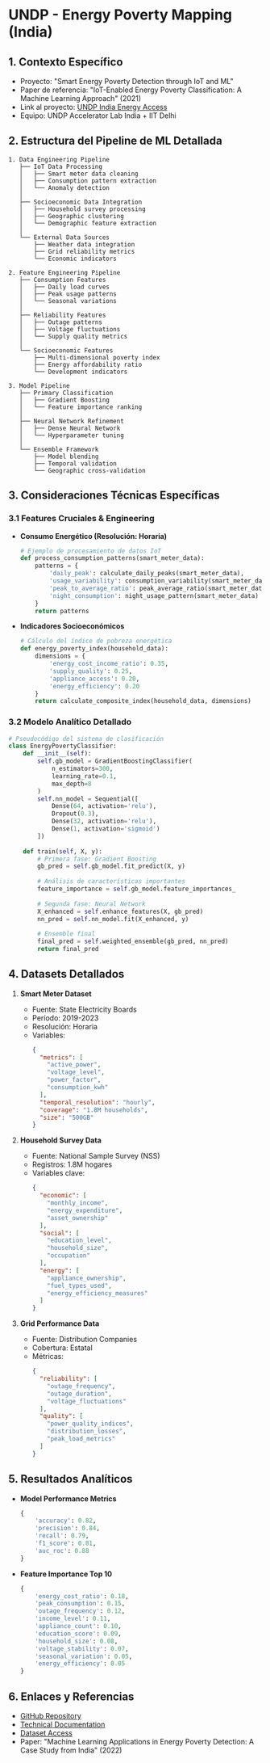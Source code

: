 # UNDP - Energy Poverty Mapping (India)

## 1. Contexto Específico
- Proyecto: "Smart Energy Poverty Detection through IoT and ML"
- Paper de referencia: "IoT-Enabled Energy Poverty Classification: A Machine Learning Approach" (2021)
- Link al proyecto: [UNDP India Energy Access](https://www.in.undp.org/energy-access-ml)
- Equipo: UNDP Accelerator Lab India + IIT Delhi

## 2. Estructura del Pipeline de ML Detallada
```
1. Data Engineering Pipeline
   ├── IoT Data Processing
   │   ├── Smart meter data cleaning
   │   ├── Consumption pattern extraction
   │   └── Anomaly detection
   │
   ├── Socioeconomic Data Integration
   │   ├── Household survey processing
   │   ├── Geographic clustering
   │   └── Demographic feature extraction
   │
   └── External Data Sources
       ├── Weather data integration
       ├── Grid reliability metrics
       └── Economic indicators

2. Feature Engineering Pipeline
   ├── Consumption Features
   │   ├── Daily load curves
   │   ├── Peak usage patterns
   │   └── Seasonal variations
   │
   ├── Reliability Features
   │   ├── Outage patterns
   │   ├── Voltage fluctuations
   │   └── Supply quality metrics
   │
   └── Socioeconomic Features
       ├── Multi-dimensional poverty index
       ├── Energy affordability ratio
       └── Development indicators

3. Model Pipeline
   ├── Primary Classification
   │   ├── Gradient Boosting
   │   └── Feature importance ranking
   │
   ├── Neural Network Refinement
   │   ├── Dense Neural Network
   │   └── Hyperparameter tuning
   │
   └── Ensemble Framework
       ├── Model blending
       ├── Temporal validation
       └── Geographic cross-validation
```

## 3. Consideraciones Técnicas Específicas

### 3.1 Features Cruciales & Engineering
- **Consumo Energético (Resolución: Horaria)**
  ```python
  # Ejemplo de procesamiento de datos IoT
  def process_consumption_patterns(smart_meter_data):
      patterns = {
          'daily_peak': calculate_daily_peaks(smart_meter_data),
          'usage_variability': consumption_variability(smart_meter_data),
          'peak_to_average_ratio': peak_average_ratio(smart_meter_data),
          'night_consumption': night_usage_pattern(smart_meter_data)
      }
      return patterns
  ```

- **Indicadores Socioeconómicos**
  ```python
  # Cálculo del índice de pobreza energética
  def energy_poverty_index(household_data):
      dimensions = {
          'energy_cost_income_ratio': 0.35,
          'supply_quality': 0.25,
          'appliance_access': 0.20,
          'energy_efficiency': 0.20
      }
      return calculate_composite_index(household_data, dimensions)
  ```

### 3.2 Modelo Analítico Detallado
```python
# Pseudocódigo del sistema de clasificación
class EnergyPovertyClassifier:
    def __init__(self):
        self.gb_model = GradientBoostingClassifier(
            n_estimators=300,
            learning_rate=0.1,
            max_depth=8
        )
        self.nn_model = Sequential([
            Dense(64, activation='relu'),
            Dropout(0.3),
            Dense(32, activation='relu'),
            Dense(1, activation='sigmoid')
        ])
        
    def train(self, X, y):
        # Primera fase: Gradient Boosting
        gb_pred = self.gb_model.fit_predict(X, y)
        
        # Análisis de características importantes
        feature_importance = self.gb_model.feature_importances_
        
        # Segunda fase: Neural Network
        X_enhanced = self.enhance_features(X, gb_pred)
        nn_pred = self.nn_model.fit(X_enhanced, y)
        
        # Ensemble final
        final_pred = self.weighted_ensemble(gb_pred, nn_pred)
        return final_pred
```

## 4. Datasets Detallados
1. **Smart Meter Dataset**
   - Fuente: State Electricity Boards
   - Período: 2019-2023
   - Resolución: Horaria
   - Variables:
     ```json
     {
       "metrics": [
         "active_power",
         "voltage_level",
         "power_factor",
         "consumption_kwh"
       ],
       "temporal_resolution": "hourly",
       "coverage": "1.8M households",
       "size": "500GB"
     }
     ```

2. **Household Survey Data**
   - Fuente: National Sample Survey (NSS)
   - Registros: 1.8M hogares
   - Variables clave:
     ```json
     {
       "economic": [
         "monthly_income",
         "energy_expenditure",
         "asset_ownership"
       ],
       "social": [
         "education_level",
         "household_size",
         "occupation"
       ],
       "energy": [
         "appliance_ownership",
         "fuel_types_used",
         "energy_efficiency_measures"
       ]
     }
     ```

3. **Grid Performance Data**
   - Fuente: Distribution Companies
   - Cobertura: Estatal
   - Métricas:
     ```json
     {
       "reliability": [
         "outage_frequency",
         "outage_duration",
         "voltage_fluctuations"
       ],
       "quality": [
         "power_quality_indices",
         "distribution_losses",
         "peak_load_metrics"
       ]
     }
     ```

## 5. Resultados Analíticos
- **Model Performance Metrics**
  ```python
  {
      'accuracy': 0.82,
      'precision': 0.84,
      'recall': 0.79,
      'f1_score': 0.81,
      'auc_roc': 0.88
  }
  ```

- **Feature Importance Top 10**
  ```python
  {
      'energy_cost_ratio': 0.18,
      'peak_consumption': 0.15,
      'outage_frequency': 0.12,
      'income_level': 0.11,
      'appliance_count': 0.10,
      'education_score': 0.09,
      'household_size': 0.08,
      'voltage_stability': 0.07,
      'seasonal_variation': 0.05,
      'energy_efficiency': 0.05
  }
  ```

## 6. Enlaces y Referencias
- [GitHub Repository](https://github.com/undp-india/energy-poverty-ml)
- [Technical Documentation](https://www.in.undp.org/content/india/energy-poverty-ml-tech-doc)
- [Dataset Access](https://data.undp.org/india/energy-poverty)
- Paper: "Machine Learning Applications in Energy Poverty Detection: A Case Study from India" (2022)

